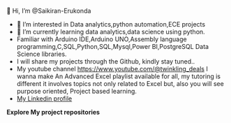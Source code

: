 👋 Hi, I’m @Saikiran-Erukonda
- 👀 I’m interested in Data analytics,python automation,ECE projects
- 🌱 I’m currently learning data analytics,data science using python.
- Familiar with Arduino IDE,Arduino UNO,Assembly language programming,C,SQL,Python,SQL,Mysql,Power BI,PostgreSQL Data Science libraries.
- I will share my projects through the Github, kindly stay tuned..
- My youtube channel https://www.youtube.com/@twinkling_deals
  I wanna make An Advanced Excel playlist available for all, my tutoring is different it involves topics not only related to Excel but, also you will see purpose oriented, Project based learning.
- [My Linkedin profile](https://www.linkedin.com/in/erukonda-saikiran-4379911a3/)

**Explore My project repositories**

<!---
Saikiran-Erukonda/Saikiran-Erukonda is a ✨ special ✨ repository because its `README.md` (this file) appears on your GitHub profile.
You can click the Preview link to take a look at your changes.
--->

